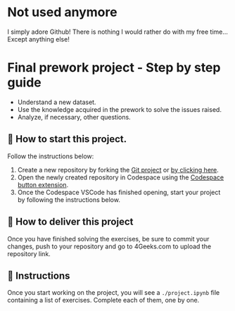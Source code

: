 # Not used anymore

I simply adore Github! There is nothing I would rather do with my free time... Except anything else!

<!--hide-->
# Final prework project - Step by step guide
<!--endhide-->

- Understand a new dataset.
- Use the knowledge acquired in the prework to solve the issues raised.
- Analyze, if necessary, other questions.

## 🌱  How to start this project.

Follow the instructions below:

1. Create a new repository by forking the [Git project](https://github.com/4GeeksAcademy/realestate-datacleanup-exercise) or [by clicking here](https://github.com/4GeeksAcademy/realestate-datacleanup-exercise/fork).
2. Open the newly created repository in Codespace using the [Codespace button extension](https://docs.github.com/en/codespaces/developing-in-codespaces/creating-a-codespace-for-a-repository#creating-a-codespace-for-a-repository).
3. Once the Codespace VSCode has finished opening, start your project by following the instructions below.

## 🚛 How to deliver this project

Once you have finished solving the exercises, be sure to commit your changes, push to your repository and go to 4Geeks.com to upload the repository link.

## 📝 Instructions

Once you start working on the project, you will see a `./project.ipynb` file containing a list of exercises. Complete each of them, one by one.

